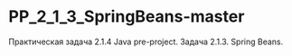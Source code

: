 # PP_2_1_3_SpringBeans-master
Практическая задача 2.1.4 Java pre-project. Задача 2.1.3. Spring Beans.
